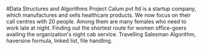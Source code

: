 #Data Structures and Algorithms Project
Calum pvt ltd is a startup company, which manufactures and sells healthcare products. We now focus on their call centres with 20 people. Among them are many females who need to work late at night.
Finding out the shortest route for women office-goers availing the organization's night cab service.
Travelling Salesman Algorithm, haversine formula, linked list, file handling.
